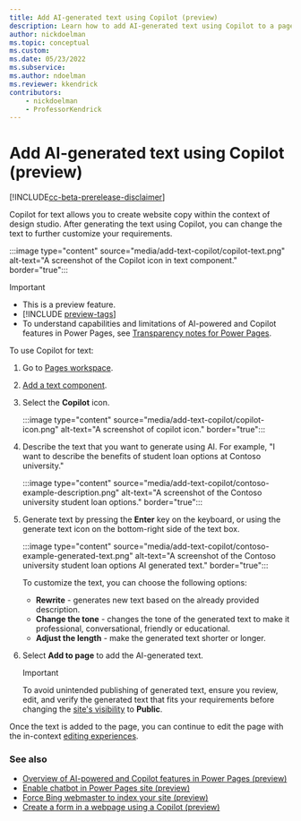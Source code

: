 ```yaml
---
title: Add AI-generated text using Copilot (preview)
description: Learn how to add AI-generated text using Copilot to a page in your Power Pages site.
author: nickdoelman
ms.topic: conceptual
ms.custom: 
ms.date: 05/23/2022
ms.subservice:
ms.author: ndoelman
ms.reviewer: kkendrick
contributors:
    - nickdoelman
    - ProfessorKendrick
---
```


# Add AI-generated text using Copilot (preview)

[!INCLUDE[cc-beta-prerelease-disclaimer](../includes/cc-beta-prerelease-disclaimer.md)]

Copilot for text allows you to create website copy within the context of design studio. After generating the text using Copilot, you can change the text to further customize your requirements.

:::image type="content" source="media/add-text-copilot/copilot-text.png" alt-text="A screenshot of the Copilot icon in text component." border="true":::

> [!IMPORTANT]
> - This is a preview feature.
> - [!INCLUDE [preview-tags](../includes/cc-preview-features-definition.md)]
> - To understand capabilities and limitations of AI-powered and Copilot features in Power Pages, see [Transparency notes for Power Pages](../transparency-note.md).

To use Copilot for text:

1. Go to [Pages workspace](first-page.md).
1. [Add a text component](add-text.md).
1. Select the **Copilot** icon.

    :::image type="content" source="media/add-text-copilot/copilot-icon.png" alt-text="A screenshot of copilot icon." border="true":::

1. Describe the text that you want to generate using AI. For example, "I want to describe the benefits of student loan options at Contoso university."

    :::image type="content" source="media/add-text-copilot/contoso-example-description.png" alt-text="A screenshot of the Contoso university student loan options." border="true":::

1. Generate text by pressing the **Enter** key on the keyboard, or using the generate text icon on the bottom-right side of the text box.

    :::image type="content" source="media/add-text-copilot/contoso-example-generated-text.png" alt-text="A screenshot of the Contoso university student loan options AI generated text." border="true":::

    To customize the text, you can choose the following options:
    
    - **Rewrite** - generates new text based on the already provided description.
    - **Change the tone** - changes the tone of the generated text to make it professional, conversational, friendly or educational.
    - **Adjust the length** - make the generated text shorter or longer.

1. Select **Add to page** to add the AI-generated text.

    > [!IMPORTANT]
    > To avoid unintended publishing of generated text, ensure you review, edit, and verify the generated text that fits your requirements before changing the [site's visibility](../security/site-visibility.md) to **Public**.

Once the text is added to the page, you can continue to edit the page with the in-context [editing experiences](customize-pages.md).

### See also

- [Overview of AI-powered and Copilot features in Power Pages (preview)](../configure/ai-copilot-overview.md)
- [Enable chatbot in Power Pages site (preview)](enable-chatbot.md)
- [Force Bing webmaster to index your site (preview)](force-bing-index.md)
- [Create a form in a webpage using a Copilot (preview)](add-form-copilot.md)

